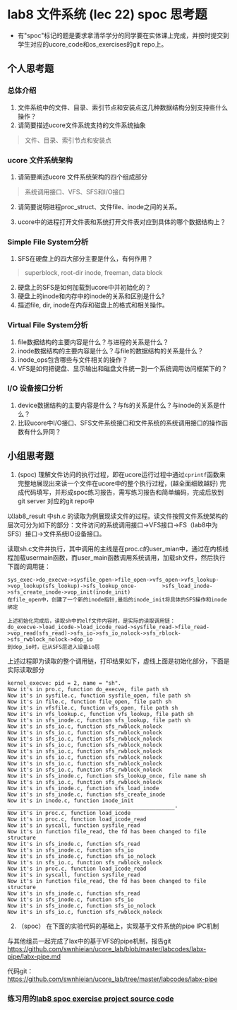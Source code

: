 # lab8 文件系统 (lec 22) spoc 思考题


- 有"spoc"标记的题是要求拿清华学分的同学要在实体课上完成，并按时提交到学生对应的ucore_code和os_exercises的git repo上。

## 个人思考题

### 总体介绍
 1. 文件系统中的文件、目录、索引节点和安装点这几种数据结构分别支持些什么操作？
 2. 请简要描述ucore文件系统支持的文件系统抽象

 > 文件、目录、索引节点和安装点

### ucore 文件系统架构

 1. 请简要阐述ucore 文件系统架构的四个组成部分

 > 系统调用接口、VFS、SFS和I/O接口

 2. 请简要说明进程proc_struct、文件file、inode之间的关系。 
 
 3. ucore中的进程打开文件表和系统打开文件表对应到具体的哪个数据结构上？

### Simple File System分析

 1. SFS在硬盘上的四大部分主要是什么，有何作用？
 
 > superblock, root-dir inode, freeman, data block

 2. 硬盘上的SFS是如何加载到ucore中并初始化的？
 3. 硬盘上的inode和内存中的inode的关系和区别是什么?
 4. 描述file, dir, inode在内存和磁盘上的格式和相关操作。

### Virtual File System分析

 1. file数据结构的主要内容是什么？与进程的关系是什么？
 2. inode数据结构的主要内容是什么？与file的数据结构的关系是什么？
 3. inode_ops包含哪些与文件相关的操作？
 4. VFS是如何把键盘、显示输出和磁盘文件统一到一个系统调用访问框架下的？ 

### I/O 设备接口分析

 1. device数据结构的主要内容是什么？与fs的关系是什么？与inode的关系是什么？
 2. 比较ucore中I/O接口、SFS文件系统接口和文件系统的系统调用接口的操作函数有什么异同？
 
## 小组思考题

1. (spoc) 理解文件访问的执行过程，即在ucore运行过程中通过`cprintf`函数来完整地展现出来读一个文件在ucore中的整个执行过程，(越全面细致越好)
完成代码填写，并形成spoc练习报告，需写练习报告和简单编码，完成后放到git server 对应的git repo中

以lab8_result 中sh.c 的读取为例展现读文件的过程。读文件按照文件系统架构的层次可分为如下的部分：文件访问的系统调用接口->VFS接口->FS（lab8中为SFS）接口->文件系统IO设备接口。

读取sh.c文件并执行，其中调用的主线是在proc.c的user_mian中，通过在内核线程加载usermain函数，而user_main函数调用系统调用，加载sh文件，然后执行下面的调用链：

    sys_exec->do_execve->sysfile_open->file_open->vfs_open->vfs_lookup->vop_lookup(sfs_lookup)->sfs_lookup_once-        >sfs_load_inode->sfs_create_inode->vop_init(inode_init)
    在file_open中，创建了一个新的inode指针,最后的inode_init将具体的SFS操作和inode绑定
    
    上述初始化完成后，读取sh中的elf文件内容时，是实际的读取调用链：
    do_execve->load_icode->load_icode_read->sysfile_read->file_read->vop_read(sfs_read)->sfs_io->sfs_io_nolock->sfs_rblock->sfs_rwblock_nolock->dop_io
    到dop_io时，已从SFS层进入设备io层
    

上述过程即为读取的整个调用链，打印结果如下，虚线上面是初始化部分，下面是实际读取部分

    kernel_execve: pid = 2, name = "sh".
    Now it's in pro.c, function do_execve, file path sh 
    Now it's in sysfile.c, function sysfile_open, file path sh 
    Now it's in file.c, function file_open, file path sh 
    Now it's in vfsfile.c, function vfs_open, file path sh 
    Now it's in vfs_lookup.c, function vfs_lookup, file path sh 
    Now it's in sfs_inode.c, function sfs_lookup, file path sh 
    Now it's in sfs_io.c, function sfs_rwblock_nolock
    Now it's in sfs_io.c, function sfs_rwblock_nolock
    Now it's in sfs_io.c, function sfs_rwblock_nolock
    Now it's in sfs_io.c, function sfs_rwblock_nolock
    Now it's in sfs_io.c, function sfs_rwblock_nolock
    Now it's in sfs_io.c, function sfs_rwblock_nolock
    Now it's in sfs_io.c, function sfs_rwblock_nolock
    Now it's in sfs_io.c, function sfs_rwblock_nolock
    Now it's in sfs_inode.c, function sfs_lookup_once, file name sh 
    Now it's in sfs_io.c, function sfs_rwblock_nolock
    Now it's in sfs_inode.c, function sfs_load_inode
    Now it's in sfs_inode.c, function sfs_create_inode
    Now it's in inode.c, function inode_init 
    _____________________________________________________-
    Now it's in proc.c, function load_icode
    Now it's in proc.c, function load_icode_read
    Now it's in syscall, function sysfile_read 
    Now it's in function file_read, the fd has been changed to file structure 
    Now it's in sfs_inode.c, function sfs_read
    Now it's in sfs_inode.c, function sfs_io
    Now it's in sfs_inode.c, function sfs_io_nolock
    Now it's in sfs_io.c, function sfs_rwblock_nolock
    Now it's in proc.c, function load_icode_read
    Now it's in syscall, function sysfile_read 
    Now it's in function file_read, the fd has been changed to file structure 
    Now it's in sfs_inode.c, function sfs_read
    Now it's in sfs_inode.c, function sfs_io
    Now it's in sfs_inode.c, function sfs_io_nolock
    Now it's in sfs_io.c, function sfs_rwblock_nolock





2. （spoc） 在下面的实验代码的基础上，实现基于文件系统的pipe IPC机制

与其他组员一起完成了lax中的基于VFS的pipe机制，报告git https://github.com/swnhieian/ucore_lab/blob/master/labcodes/labx-pipe/labx-pipe.md

代码git：https://github.com/swnhieian/ucore_lab/tree/master/labcodes/labx-pipe

### 练习用的[lab8 spoc exercise project source code](https://github.com/chyyuu/ucore_lab/tree/master/labcodes_answer/lab8_result)